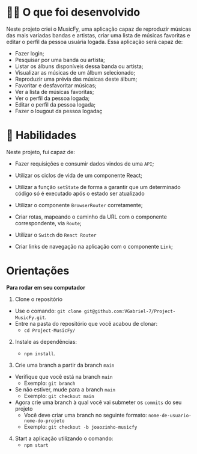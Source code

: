 #
# 👨‍💻 O que foi desenvolvido<br />

  Neste projeto criei o MusicFy, uma aplicação capaz de reproduzir músicas das mais variadas bandas e artistas, criar uma lista de músicas favoritas e editar o perfil da pessoa usuária logada. Essa aplicação será capaz de:

  - Fazer login;
  - Pesquisar por uma banda ou artista;
  - Listar os álbuns disponíveis dessa banda ou artista;
  - Visualizar as músicas de um álbum selecionado;
  - Reproduzir uma prévia das músicas deste álbum;
  - Favoritar e desfavoritar músicas;
  - Ver a lista de músicas favoritas;
  - Ver o perfil da pessoa logada;
  - Editar o perfil da pessoa logada;
  - Fazer o lougout da pessoa logadaç
#
# 📝 Habilidades<br />

Neste projeto, fui capaz de:

- Fazer requisições e consumir dados vindos de uma `API`;

- Utilizar os ciclos de vida de um componente React;

- Utilizar a função `setState` de forma a garantir que um determinado código só é executado após o estado ser atualizado

- Utilizar o componente `BrowserRouter` corretamente;

- Criar rotas, mapeando o caminho da URL com o componente correspondente, via `Route`;

- Utilizar o `Switch` do `React Router`

- Criar links de navegação na aplicação com o componente `Link`;
#
# Orientações


<strong>Para rodar em seu computador</strong><br />

  1. Clone o repositório

  - Use o comando: `git clone git@github.com:VGabriel-7/Project-MusicFy.git`.
  - Entre na pasta do repositório que você acabou de clonar:
    - `cd Project-MusicFy/`

  2. Instale as dependências:
     - `npm install`.
  
  3. Crie uma branch a partir da branch  `main`

  - Verifique que você está na branch  `main`
    - Exemplo: `git branch`
  - Se não estiver, mude para a branch  `main`
    - Exemplo: `git checkout main`
  - Agora crie uma branch à qual você vai submeter os `commits` do seu projeto
    - Você deve criar uma branch no seguinte formato: `nome-de-usuario-nome-do-projeto`
    - Exemplo: `git checkout -b joaozinho-musicfy`

  4. Start a aplicação utilizando o comando:
     - `npm start`
